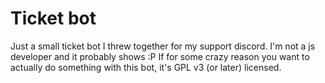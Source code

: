 # Ticket bot 
Just a small ticket bot I threw together for my support discord. I'm not a  js developer and it probably shows :P
If for some crazy reason you want to actually do something with this bot, it's GPL v3 (or later) licensed.